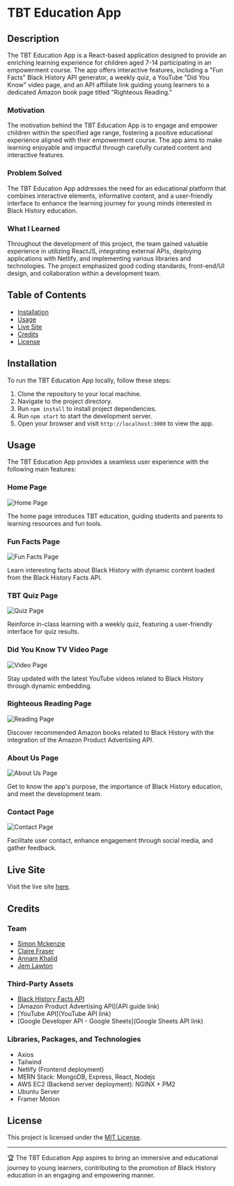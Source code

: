 # TBT Education App

## Description

The TBT Education App is a React-based application designed to provide an enriching learning experience for children aged 7-14 participating in an empowerment course. The app offers interactive features, including a "Fun Facts" Black History API generator, a weekly quiz, a YouTube "Did You Know" video page, and an API affiliate link guiding young learners to a dedicated Amazon book page titled "Righteous Reading."

### Motivation
The motivation behind the TBT Education App is to engage and empower children within the specified age range, fostering a positive educational experience aligned with their empowerment course. The app aims to make learning enjoyable and impactful through carefully curated content and interactive features.

### Problem Solved
The TBT Education App addresses the need for an educational platform that combines interactive elements, informative content, and a user-friendly interface to enhance the learning journey for young minds interested in Black History education.

### What I Learned
Throughout the development of this project, the team gained valuable experience in utilizing ReactJS, integrating external APIs, deploying applications with Netlify, and implementing various libraries and technologies. The project emphasized good coding standards, front-end/UI design, and collaboration within a development team.

## Table of Contents

- [Installation](#installation)
- [Usage](#usage)
- [Live Site](#live-site)
- [Credits](#credits)
- [License](#license)

## Installation

To run the TBT Education App locally, follow these steps:

1. Clone the repository to your local machine.
2. Navigate to the project directory.
3. Run `npm install` to install project dependencies.
4. Run `npm start` to start the development server.
5. Open your browser and visit `http://localhost:3000` to view the app.

## Usage

The TBT Education App provides a seamless user experience with the following main features:

### Home Page

![Home Page](assets/images/home-page.png)

The home page introduces TBT education, guiding students and parents to learning resources and fun tools.

### Fun Facts Page

![Fun Facts Page](assets/images/fun-facts-page.png)

Learn interesting facts about Black History with dynamic content loaded from the Black History Facts API.

### TBT Quiz Page

![Quiz Page](assets/images/quiz-page.png)

Reinforce in-class learning with a weekly quiz, featuring a user-friendly interface for quiz results.

### Did You Know TV Video Page

![Video Page](assets/images/video-page.png)

Stay updated with the latest YouTube videos related to Black History through dynamic embedding.

### Righteous Reading Page

![Reading Page](assets/images/reading-page.png)

Discover recommended Amazon books related to Black History with the integration of the Amazon Product Advertising API.

### About Us Page

![About Us Page](assets/images/about-us-page.png)

Get to know the app's purpose, the importance of Black History education, and meet the development team.

### Contact Page

![Contact Page](assets/images/contact-page.png)

Facilitate user contact, enhance engagement through social media, and gather feedback.

## Live Site

Visit the live site [here](https://your-live-site-url.com).

## Credits

### Team

- [Simon Mckenzie](https://github.com/simonmckenzie)
- [Claire Fraser](https://github.com/clairefraser)
- [Annam Khalid](https://github.com/annamkhalid)
- [Jem Lawton](https://github.com/jemlawton)

### Third-Party Assets

- [Black History Facts API](https://blackhistoryapi.io)
- [Amazon Product Advertising API](API guide link)
- [YouTube API](YouTube API link)
- [Google Developer API - Google Sheets](Google Sheets API link)

### Libraries, Packages, and Technologies

- Axios
- Tailwind
- Netlify (Frontend deployment)
- MERN Stack: MongoDB, Express, React, Nodejs
- AWS EC2 (Backend server deployment): NGINX + PM2
- Ubuntu Server
- Framer Motion

## License

This project is licensed under the [MIT License](LICENSE).

---

🏆 The TBT Education App aspires to bring an immersive and educational journey to young learners, contributing to the promotion of Black History education in an engaging and empowering manner.
